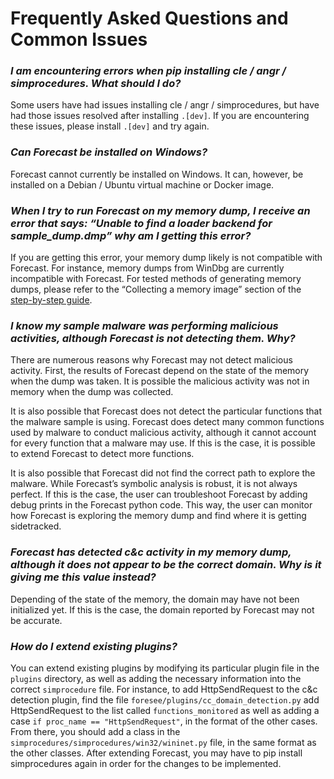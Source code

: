 # Frequently Asked Questions and Common Issues

### *I am encountering errors when pip installing cle / angr / simprocedures. What should I do?*
Some users have had issues installing cle / angr / simprocedures, but have had those issues resolved after installing `.[dev]`. If you are encountering these issues, please install `.[dev]` and try again.

### *Can Forecast be installed on Windows?*
Forecast cannot currently be installed on Windows. It can, however, be installed on a Debian / Ubuntu virtual machine or Docker image.

### *When I try to run Forecast on my memory dump, I receive an error that says: “Unable to find a loader backend for sample_dump.dmp” why am I getting this error?*
If you are getting this error, your memory dump likely is not compatible with Forecast. For instance, memory dumps from WinDbg are currently incompatible with Forecast. For tested methods of generating memory dumps, please refer to the “Collecting a memory image” section of the [step-by-step guide](https://github.com/dizmascyberlabs/ForecastDocumentation/blob/main/Step_by_Step.md).

### *I know my sample malware was performing malicious activities, although Forecast is not detecting them. Why?*
There are numerous reasons why Forecast may not detect malicious activity. First, the results of Forecast depend on the state of the memory when the dump was taken. It is possible the malicious activity was not in memory when the dump was collected.

It is also possible that Forecast does not detect the particular functions that the malware sample is using. Forecast does detect many common functions used by malware to conduct malicious activity, although it cannot account for every function that a malware may use. If this is the case, it is possible to extend Forecast to detect more functions.

It is also possible that Forecast did not find the correct path to explore the malware. While Forecast’s symbolic analysis is robust, it is not always perfect. If this is the case, the user can troubleshoot Forecast by adding debug prints in the Forecast python code. This way, the user can monitor how Forecast is exploring the memory dump and find where it is getting sidetracked.

### *Forecast has detected c&c activity in my memory dump, although it does not appear to be the correct domain. Why is it giving me this value instead?*
Depending of the state of the memory, the domain may have not been initialized yet. If this is the case, the domain reported by Forecast may not be accurate.

### *How do I extend existing plugins?*
You can extend existing plugins by modifying its particular plugin file in the `plugins` directory, as well as adding the necessary information into the correct `simprocedure` file.
For instance, to add HttpSendRequest to the c&c detection plugin, find the file `foresee/plugins/cc_domain_detection.py` add HttpSendRequest to the list called `functions_monitored` as well as adding a case `if proc_name == "HttpSendRequest"`, in the format of the other cases. From there, you should add a class in the `simprocedures/simprocedures/win32/wininet.py` file, in the same format as the other classes.
After extending Forecast, you may have to pip install simprocedures again in order for the changes to be implemented.
